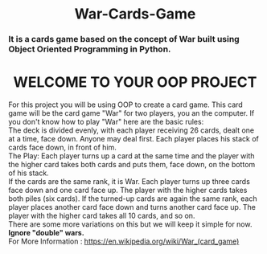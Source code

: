<center><h1>War-Cards-Game</h1></center>
<h3>It is a cards game based on the concept of War built using Object Oriented Programming in Python.</h3>

<center><h1>WELCOME TO YOUR OOP PROJECT</h3></center>

For this project you will be using OOP to create a card game. This card game will
be the card game "War" for two players, you an the computer. If you don't know
how to play "War" here are the basic rules:<br>
The deck is divided evenly, with each player receiving 26 cards, dealt one at a time,
face down. Anyone may deal first. Each player places his stack of cards face down,
in front of him.<br>
The Play:
Each player turns up a card at the same time and the player with the higher card
takes both cards and puts them, face down, on the bottom of his stack.<br>
If the cards are the same rank, it is War. Each player turns up three cards face
down and one card face up. The player with the higher cards takes both piles
(six cards). If the turned-up cards are again the same rank, each player places
another card face down and turns another card face up. The player with the
higher card takes all 10 cards, and so on.<br>
There are some more variations on this but we will keep it simple for now.
<strong>Ignore "double" wars.</strong><br>
For More Information : https://en.wikipedia.org/wiki/War_(card_game)
